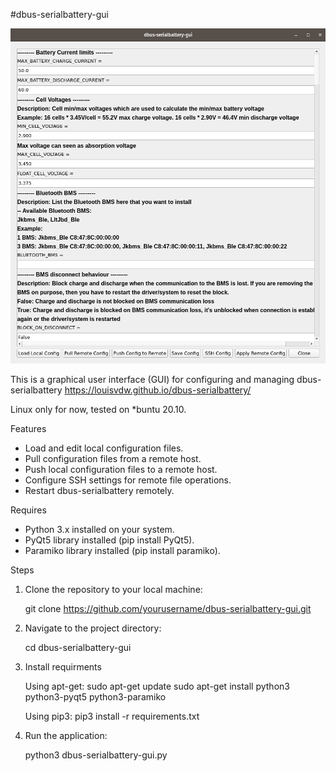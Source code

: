 #dbus-serialbattery-gui

![dbus-serialbattery-gui](images/screenshots/gui.png)

This is a graphical user interface (GUI) for configuring and managing dbus-serialbattery https://louisvdw.github.io/dbus-serialbattery/

Linux only for now, tested on *buntu 20.10.

Features

- Load and edit local configuration files.
- Pull configuration files from a remote host.
- Push local configuration files to a remote host.
- Configure SSH settings for remote file operations.
- Restart dbus-serialbattery remotely.

Requires

- Python 3.x installed on your system.
- PyQt5 library installed (pip install PyQt5).
- Paramiko library installed (pip install paramiko).

Steps

1. Clone the repository to your local machine:

   git clone https://github.com/yourusername/dbus-serialbattery-gui.git

2. Navigate to the project directory:

   cd dbus-serialbattery-gui

3. Install requirments

   Using apt-get:
   sudo apt-get update
   sudo apt-get install python3 python3-pyqt5 python3-paramiko

   Using pip3:
   pip3 install -r requirements.txt

4. Run the application:

   python3 dbus-serialbattery-gui.py